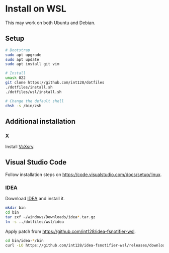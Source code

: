 # Install on WSL

This may work on both Ubuntu and Debian.

## Setup

```sh
# Bootstrap
sudo apt upgrade
sudo apt update
sudo apt install git vim

# Install
umask 022
git clone https://github.com/int128/dotfiles
./dotfiles/install.sh
./dotfiles/wsl/install.sh

# Change the default shell
chsh -s /bin/zsh
```

## Additional installation

### X

Install [VcXsrv](https://sourceforge.net/projects/vcxsrv/).

## Visual Studio Code

Follow installation steps on https://code.visualstudio.com/docs/setup/linux.

### IDEA

Download [IDEA](https://www.jetbrains.com/idea/download/#section=linux) and install it.

```sh
mkdir bin
cd bin
tar zxf ~/windows/Downloads/idea*.tar.gz
ln -s ../dotfiles/wsl/idea
```

Apply patch from https://github.com/int128/idea-fsnotifier-wsl.

```sh
cd bin/idea-*/bin
curl -LO https://github.com/int128/idea-fsnotifier-wsl/releases/download/1.1/fsnotifier64
```
